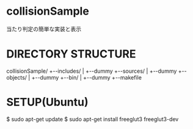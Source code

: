 # collisionSample
当たり判定の簡単な実装と表示

# DIRECTORY STRUCTURE
collisionSample/
+--includes/
|  +--dummy
+--sources/
|  +--dummy
+--objects/
|  +--dummy
+--bin/
|  +--dummy
+--makefile

# SETUP(Ubuntu)
$ sudo apt-get update
$ sudo apt-get install freeglut3 freeglut3-dev

